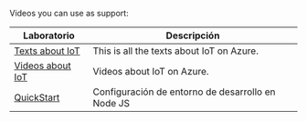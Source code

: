 Videos you can use as support:

| Laboratorio | Descripción | 
| -------- | -------- | 
| [Texts about IoT](https://github.com/Gomezrbz/Azure_IoT/tree/master/Texts)    | This is all the texts  about IoT on Azure.
| [Videos about IoT](https://github.com/Gomezrbz/Azure_IoT/tree/master/Videos)     | Videos about IoT on Azure.   
| [QuickStart](https://github.com/CommunityBootcamp/Bots-Diplomado/blob/master/QuickStartES/configurando-el-entorno-nodejs.md)     | Configuración de entorno de desarrollo en Node JS  
